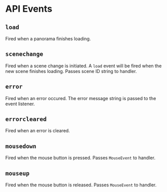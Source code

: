 # API Events

## `load`

Fired when a panorama finishes loading.


## `scenechange`

Fired when a scene change is initiated. A `load` event will be fired when the
new scene finishes loading. Passes scene ID string to handler.


## `error`

Fired when an error occured. The error message string is passed to the
event listener.


## `errorcleared`

Fired when an error is cleared.


## `mousedown`

Fired when the mouse button is pressed. Passes `MouseEvent` to handler.


## `mouseup`

Fired when the mouse button is released. Passes `MouseEvent` to handler.
